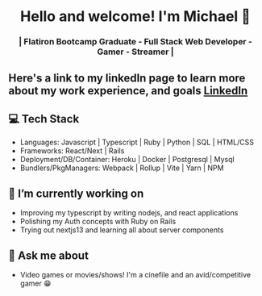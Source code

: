 <h1 align="center">
	Hello and welcome! I'm Michael 👋
</h1>

<h3 align="center">
	| Flatiron Bootcamp Graduate - Full Stack Web Developer - Gamer - Streamer |
</h3>

## Here's a link to my linkedIn page to learn more about my work experience, and goals <a href="https://www.linkedin.com/in/michael-muniz94/">LinkedIn</a>

## 💻 Tech Stack
* Languages: Javascript | Typescript | Ruby | Python | SQL | HTML/CSS
* Frameworks: React/Next | Rails
* Deployment/DB/Container: Heroku | Docker | Postgresql | Mysql
* Bundlers/PkgManagers: Webpack | Rollup | Vite | Yarn | NPM

## 🔭 I’m currently working on
* Improving my typescript by writing nodejs, and react applications
* Polishing my Auth concepts with Ruby on Rails
* Trying out nextjs13 and learning all about server components

## 💬 Ask me about
* Video games or movies/shows! I'm a cinefile and an avid/competitive gamer 😁

<!--
**MichaelM3/michaelm3** is a ✨ _special_ ✨ repository because its `README.md` (this file) appears on your GitHub profile.

Here are some ideas to get you started:

- 🔭 I’m currently working on ...
- 🌱 I’m currently learning ...
- 👯 I’m looking to collaborate on ...
- 🤔 I’m looking for help with ...
- 💬 Ask me about ...
- 📫 How to reach me: ...
- 😄 Pronouns: ...
- ⚡ Fun fact: ...
-->
